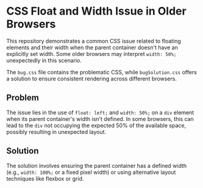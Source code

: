 # CSS Float and Width Issue in Older Browsers

This repository demonstrates a common CSS issue related to floating elements and their width when the parent container doesn't have an explicitly set width.  Some older browsers may interpret `width: 50%;` unexpectedly in this scenario. 

The `bug.css` file contains the problematic CSS, while `bugSolution.css` offers a solution to ensure consistent rendering across different browsers.

## Problem

The issue lies in the use of `float: left;` and `width: 50%;` on a `div` element when its parent container's width isn't defined. In some browsers, this can lead to the `div` not occupying the expected 50% of the available space, possibly resulting in unexpected layout.

## Solution

The solution involves ensuring the parent container has a defined width (e.g., `width: 100%;` or a fixed pixel width) or using alternative layout techniques like flexbox or grid.